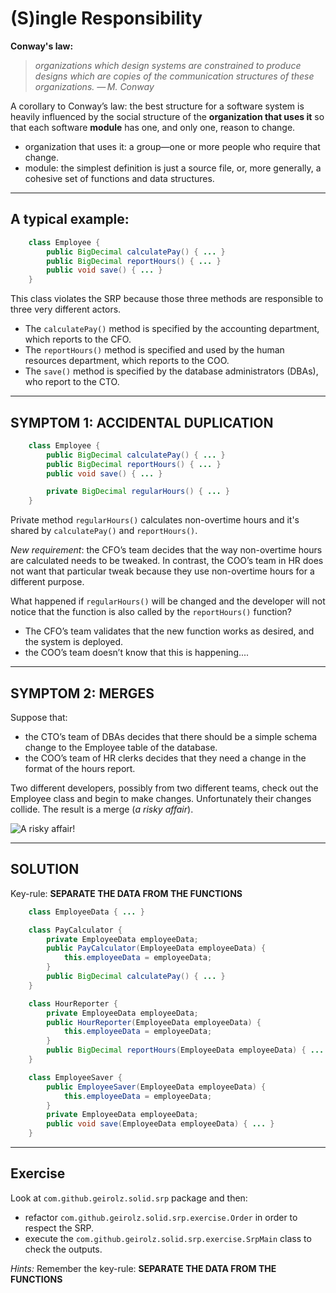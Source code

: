 # (S)ingle Responsibility

**Conway's law:**

> *organizations which design systems are constrained to produce designs which are copies of the communication 
structures of these organizations.
— M. Conway*

A corollary to Conway’s law: the best structure for a software system is heavily influenced by the 
social structure of the **organization that uses it** so that each software **module** has one, and only one, 
reason to change.

* organization that uses it: a group—one or more people who require that change.
* module: the simplest definition is just a source file, or, more generally, a cohesive set of functions and data structures.

---
## A typical example:

```java
    class Employee {
        public BigDecimal calculatePay() { ... }
        public BigDecimal reportHours() { ... }
        public void save() { ... }
    }
```

This class violates the SRP because those three methods are responsible to three very different actors.
* The `calculatePay()` method is specified by the accounting department, which reports to the CFO.
* The `reportHours()` method is specified and used by the human resources department, which reports to the COO.
* The `save()` method is specified by the database administrators (DBAs), who report to the CTO.

---

## SYMPTOM 1: ACCIDENTAL DUPLICATION

```java
    class Employee {
        public BigDecimal calculatePay() { ... }
        public BigDecimal reportHours() { ... }
        public void save() { ... }

        private BigDecimal regularHours() { ... }
    }
```
Private method `regularHours()` calculates non-overtime hours and it's shared by `calculatePay()` and `reportHours()`.

*New requirement*: the CFO’s team decides that the way non-overtime hours are calculated needs to be tweaked.
In contrast, the COO’s team in HR does not want that particular tweak because they use non-overtime hours for a 
different purpose.

What happened if `regularHours()` will be changed and the developer will not notice that the function is also called by 
the `reportHours()` function?
* The CFO’s team validates that the new function works as desired, and the system is deployed.
* the COO’s team doesn’t know that this is happening....

---

## SYMPTOM 2: MERGES

Suppose that:
* the CTO’s team of DBAs decides that there should be a simple schema change to the Employee table of the 
database.
* the COO’s team of HR clerks decides that they need a change in the format of the hours report.

Two different developers, possibly from two different teams, check out the Employee class and begin to make changes. 
Unfortunately their changes collide. The result is a merge (*a risky affair*).

<div class="centered">
    <img src="https://media.giphy.com/media/iMI5MNqWc7GsS9YoK6/giphy.gif" alt="A risky affair!" />
</div>

---

## SOLUTION

Key-rule: **SEPARATE THE DATA FROM THE FUNCTIONS**

```java
    class EmployeeData { ... }

    class PayCalculator {
        private EmployeeData employeeData;        
        public PayCalculator(EmployeeData employeeData) {
            this.employeeData = employeeData;
        }
        public BigDecimal calculatePay() { ... }
    }

    class HourReporter {
        private EmployeeData employeeData;        
        public HourReporter(EmployeeData employeeData) {
            this.employeeData = employeeData;
        }
        public BigDecimal reportHours(EmployeeData employeeData) { ... }
    }

    class EmployeeSaver {
        public EmployeeSaver(EmployeeData employeeData) {
            this.employeeData = employeeData;
        }
        private EmployeeData employeeData;
        public void save(EmployeeData employeeData) { ... }
    }
```
---

## Exercise
Look at `com.github.geirolz.solid.srp` package and then:
* refactor `com.github.geirolz.solid.srp.exercise.Order` in order to respect the SRP.
* execute the `com.github.geirolz.solid.srp.exercise.SrpMain` class to check the outputs.

*Hints:*
Remember the key-rule: **SEPARATE THE DATA FROM THE FUNCTIONS**